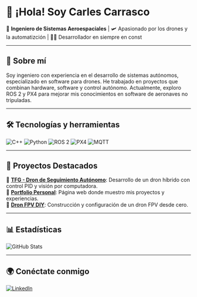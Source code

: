 # 👋 ¡Hola! Soy Carles Carrasco

🚀 **Ingeniero de Sistemas Aeroespaciales** | 🛩️ Apasionado por los drones y la automatizción | 👨‍💻 Desarrollador en siempre en const

---

## 📌 Sobre mí

Soy ingeniero con experiencia en el desarrollo de sistemas autónomos, especializado en software para drones. He trabajado en proyectos que combinan hardware, software y control autónomo. Actualmente, exploro ROS 2 y PX4 para mejorar mis conocimientos en software de aeronaves no tripuladas.

---

## 🛠️ Tecnologías y herramientas

![C++](https://img.shields.io/badge/C++-00599C?style=flat-square&logo=c%2B%2B&logoColor=white)
![Python](https://img.shields.io/badge/Python-3776AB?style=flat-square&logo=python&logoColor=white)
![ROS 2](https://img.shields.io/badge/ROS_2-22314E?style=flat-square&logo=ros&logoColor=white)
![PX4](https://img.shields.io/badge/PX4-1E90FF?style=flat-square&logo=px4&logoColor=white)
![MQTT](https://img.shields.io/badge/MQTT-660066?style=flat-square&logo=mqtt&logoColor=white)

---

## 🚀 Proyectos Destacados

🔹 **[TFG - Dron de Seguimiento Autónomo](https://github.com/tu-repo-tfg)**: Desarrollo de un dron híbrido con control PID y visión por computadora.  
🔹 **[Portfolio Personal](https://github.com/tu-repo-portfolio)**: Página web donde muestro mis proyectos y experiencias.  
🔹 **[Dron FPV DIY](https://github.com/tu-repo-dron-fpv)**: Construcción y configuración de un dron FPV desde cero.

---

## 📊 Estadísticas

![GitHub Stats](https://github-readme-stats.vercel.app/api?username=tu-usuario&show_icons=true&theme=radical)

---

## 🌍 Conéctate conmigo

[![LinkedIn](https://img.shields.io/badge/LinkedIn-0077B5?style=flat-square&logo=linkedin&logoColor=white)](https://linkedin.com/in/tu-linkedin)
